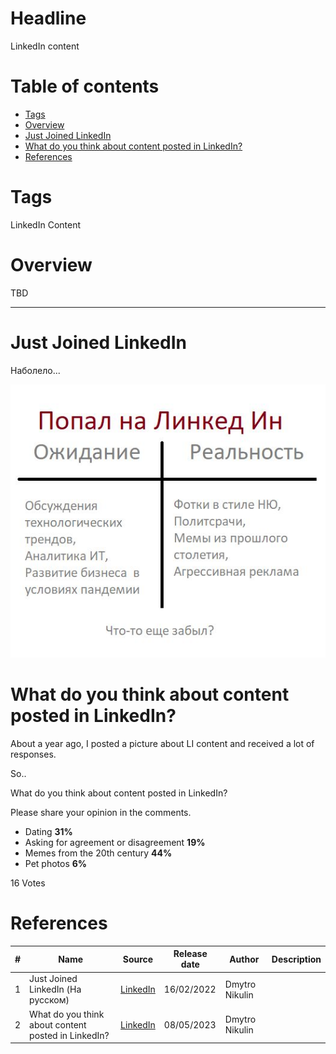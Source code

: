 # Headline
LinkedIn content

# Table of contents
- [Tags](./LinkedInContent.md#tags)
- [Overview](./LinkedInContent.md#overview)
- [Just Joined LinkedIn](./LinkedInContent.md#just-joined-linkedin)
- [What do you think about content posted in LinkedIn?](./LinkedInContent.md#what-do-you-think-about-content-posted-in-linkedin)
- [References](./LinkedInContent.md#references)

# Tags
LinkedIn Content

# Overview
TBD 

---

# Just Joined LinkedIn
Наболело...

<img src="./Images/JustJoinedLinkedIn.jpg" alt="Just Joined LinkedIn" />


# What do you think about content posted in LinkedIn?

About a year ago, I posted a picture about LI content and received a lot of responses.

So..

What do you think about content posted in LinkedIn?

Please share your opinion in the comments.

- Dating  **31%**
- Asking for agreement or disagreement **19%**
- Memes from the 20th century **44%**
- Pet photos **6%**

16 Votes

# References
| # | Name                 | Source                | Release date           |  Author                 | Description   |
| - | ---------------------|---------------------- |----------------------- | ----------------------- |:-------------:|
| 1 | Just Joined LinkedIn (На русском) |[LinkedIn](https://www.linkedin.com/posts/dimanikulin_%D0%BD%D0%B0%D0%B1%D0%BE%D0%BB%D0%B5%D0%BB%D0%BE-activity-6896460037422686208-xicr?utm_source=share&utm_medium=member_desktop)| 16/02/2022 | Dmytro Nikulin |  |
| 2 | What do you think about content posted in LinkedIn? | [LinkedIn](https://www.linkedin.com/posts/dimanikulin_linkedin-content-activity-7061244365477752832-VDm0?utm_source=share&utm_medium=member_desktop) | 08/05/2023 | Dmytro Nikulin |  | 